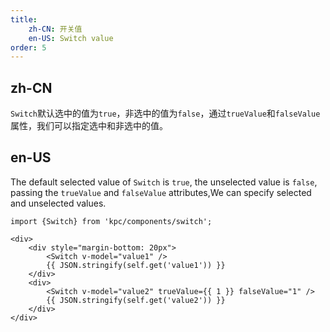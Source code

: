 ```yaml
---
title:  
    zh-CN: 开关值
    en-US: Switch value
order: 5
---
```

## zh-CN

`Switch`默认选中的值为`true`，非选中的值为`false`，通过`trueValue`和`falseValue`属性，我们可以指定选中和非选中的值。

## en-US

The default selected value of `Switch` is `true`, the unselected value is `false`, passing the `trueValue` and `falseValue` attributes,We can specify selected and unselected values.

```vdt
import {Switch} from 'kpc/components/switch';

<div>
    <div style="margin-bottom: 20px">
        <Switch v-model="value1" />
        {{ JSON.stringify(self.get('value1')) }}
    </div>
    <div>
        <Switch v-model="value2" trueValue={{ 1 }} falseValue="1" />
        {{ JSON.stringify(self.get('value2')) }}
    </div>
</div>
```
